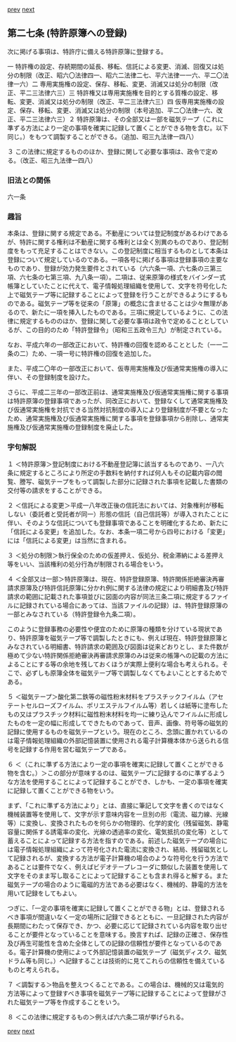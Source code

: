 [prev](/specific/markdowns/特許法/030_Mp-Ch_1-At_26.md)
[next](/specific/markdowns/特許法/032_Mp-Ch_1-At_28.md)
## 第二七条 (特許原簿への登録)
次に掲げる事項は、特許庁に備える特許原簿に登録する。

一 特許権の設定、存続期間の延長、移転、信託による変更、消滅、回復又は処分の制限（改正、昭六〇法律四一、昭六二法律二七、平六法律一一六、平二〇法律一六）二 専用実施権の設定、保存、移転、変更、消滅又は処分の制限（改正、平二三法律六三）三 特許権又は専用実施権を目的とする質権の設定、移転、変更、消滅又は処分の制限（改正、平二三法律六三）四 仮専用実施権の設定、保存、移転、変更、消滅又は処分の制限（本号追加、平二〇法律一六、改正、平二三法律六三）２ 特許原簿は、その全部又は一部を磁気テープ（これに準ずる方法により一定の事項を確実に記録して置くことができる物を含む。以下同じ。）をもつて調製することができる。（追加、昭三九法律一四八）

３ この法律に規定するもののほか、登録に関して必要な事項は、政令で定める。（改正、昭三九法律一四八）


### 旧法との関係
六一条

### 趣旨
本条は、登録に関する規定である。不動産については登記制度があるわけであるが、特許に関する権利は不動産に関する権利とは全く別異のものであり、登記制度をもって充足することはできない。この登記制度に相当するものとして本条は登録について規定しているのである。一項各号に掲げる事項は登録事項の主要なものであり、登録が効力発生要件とされている（六六条一項、六七条の三第三項、六七条の七第三項、九八条一項）。二項は、従来原簿の様式をバインダー式帳簿としていたことに代えて、電子情報処理組織を使用して、文字を符号化した上で磁気テープ等に記録することによって登録を行うことができるようにするものである。磁気テープ等を従来の「原簿」の概念に含ませることは少々無理があるので、新たに一項を挿入したものである。三項に規定しているように、この法律に規定するもののほか、登録に関して必要な事項は政令で定めることとしているが、この目的のため「特許登録令」（昭和三五政令三九）が制定されている。

なお、平成六年の一部改正において、特許権の回復を認めることとした（一一二条の二）ため、一項一号に特許権の回復を追加した。

また、平成二〇年の一部改正において、仮専用実施権及び仮通常実施権の導入に伴い、その登録制度を設けた。

さらに、平成二三年の一部改正前は、通常実施権及び仮通常実施権に関する事項は特許原簿の登録事項であったが、同改正において、登録なくして通常実施権及び仮通常実施権を対抗できる当然対抗制度の導入により登録制度が不要となったため、通常実施権及び仮通常実施権に関する事項を登録事項から削除し、通常実施権及び仮通常実施権の登録制度を廃止した。


### 字句解説
１ ＜特許原簿＞登記制度における不動産登記簿に該当するものであり、一八六条に規定するところにより所定の手数料を納付すれば何人もその記載内容の閲覧、謄写、磁気テープをもって調製した部分に記録された事項を記載した書類の交付等の請求をすることができる。

２ ＜信託による変更＞平成一八年改正後の信託法においては、対象権利が移転しない（委託者と受託者が同一）形態の信託（自己信託等）が導入されたことに伴い、そのような信託についても登録事項であることを明確化するため、新たに「信託による変更」を追加した。なお、本条一項二号から四号における「変更」には「信託による変更」は当然に含まれる。

３ ＜処分の制限＞執行保全のための仮差押え、仮処分、税金滞納による差押え等をいい、当該権利の処分行為が制限される場合をいう。

４ ＜全部又は一部＞特許原簿は、現在、特許登録原簿、特許関係拒絶審決再審請求原簿及び特許信託原簿に分かれ例に関する法律の規定により明細書及び特許請求の範囲に記載された事項並びに図面の内容が同法三条二項に規定するファイルに記録されている場合にあっては、当該ファイルの記録）は、特許登録原簿の一部とみなされている（特許登録令九条二項）。

このように登録事務の必要性や便宜のために原簿の種類を分けている現状であり、特許原簿を磁気テープ等で調製したときにも、例えば現在、特許登録原簿とみなされている明細書、特許請求の範囲及び図面は従来どおりとし、また件数が極めて少ない特許関係拒絶審決再審請求原簿のみは従来の帳簿への記載の方法によることにする等の余地を残しておくほうが実際上便利な場合も考えられる。そこで、必ずしも原簿全体を磁気テープ等で調製しなくてもよいこととするためである。

５ ＜磁気テープ＞酸化第二鉄等の磁性粉末材料をプラスチックフイルム（アセテートセルローズフイルム、ポリエステルフイルム等）若しくは紙等に塗布したもの又はプラスチック材料に磁性粉末材料を均一に練り込んでフイルムに形成したものを一定の幅に形成してできたものであって、音声、画像、符号等の磁気的記録に使用するものを磁気テープという。現在のところ、念頭に置かれているのは電子情報処理組織の外部記憶装置に使用される電子計算機本体から送られる信号を記録する作用を営む磁気テープである。

６ ＜（これに準ずる方法により一定の事項を確実に記録して置くことができる物を含む。）＞この部分が意味するのは、磁気テープに記録するのに準ずるような方法を使用することによって記録することができ、しかも、一定の事項を確実に記録して置くことができる物をいう。

まず、「これに準ずる方法により」とは、直接に筆記して文字を書くのではなく機械装置等を使用して、文字が示す意味内容を一旦別の形（電流、磁力線、光線等）に変換し、変換されたものを何らかの物理的、化学的変化（残留磁気、静電容量に関係する誘電率の変化、光線の透過率の変化、電気抵抗の変化等）として蓄えることによって記録する方法を指すのである。前述した磁気テープの場合には電子情報処理組織によって符号化された電流に変換され、結局、残留磁気として記録されるが、変換する方法が電子計算機の場合のような符号化を行う方法であることは要件でなく、例えばビデオテープレコーダに類似した装置を使用して文字をそのまま写し取ることによって記録することも含まれ得ると解する。また磁気テープの場合のように電磁的方法である必要はなく、機械的、静電的方法を用いて記録をしてもよい。

つぎに、「一定の事項を確実に記録して置くことができる物」とは、登録されるべき事項が間違いなく一定の場所に記録できるとともに、一旦記録された内容が長期間にわたって保存でき、かつ、必要に応じて記録されている内容を取り出せることが要件となっていることを意味する。換言すれば、記録の正確さ、保存性及び再生可能性を含めた全体としての記録の信頼性が要件となっているのである。電子計算機の使用によって外部記憶装置の磁気テープ（磁気ディスク、磁気ドラム等も同じ。）へ記録することは技術的に見てこれらの信頼性を備えているものと考えられる。

７ ＜調製する＞物品を整えつくることである。この場合は、機械的又は電気的方法等によって登録すべき事項を磁気テープ等に記録することによって登録がされた磁気テープ等を作成することをいう。

８ ＜この法律に規定するもの＞例えば六六条二項が挙げられる。


[prev](/specific/markdowns/特許法/030_Mp-Ch_1-At_26.md)
[next](/specific/markdowns/特許法/032_Mp-Ch_1-At_28.md)